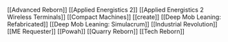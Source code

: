[[Advanced Reborn]]
[[Applied Energistics 2]]
[[Applied Energistics 2 Wireless Terminals]]
[[Compact Machines]]
[[create]]
[[Deep Mob Leaning: Refabricated]]
[[Deep Mob Leaning: Simulacrum]]
[[Industrial Revolution]]
[[ME Requester]]
[[Powah]]
[[Quarry Reborn]]
[[Tech Reborn]]
